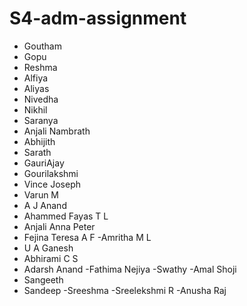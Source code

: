 # S4-adm-assignment
- Goutham
- Gopu
- Reshma
- Alfiya
- Aliyas
- Nivedha
- Nikhil
- Saranya
- Anjali Nambrath
- Abhijith 
- Sarath
- GauriAjay
- Gourilakshmi
- Vince Joseph
- Varun M
- A J Anand
- Ahammed Fayas T L
- Anjali Anna Peter
- Fejina Teresa A F
-Amritha M L
- U A Ganesh
- Abhirami C S
- Adarsh Anand
-Fathima Nejiya
-Swathy
-Amal Shoji
- Sangeeth
- Sandeep
-Sreeshma
-Sreelekshmi R
-Anusha Raj
